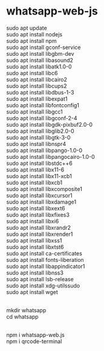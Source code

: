 # whatsapp-web-js

sudo apt update<br>
sudo apt install nodejs<br>
sudo apt install npm<br>
sudo apt install gconf-service<br>
sudo apt install libgbm-dev<br>
sudo apt install libasound2<br>
sudo apt install libatk1.0-0<br>
sudo apt install libc6<br>
sudo apt install libcairo2<br>
sudo apt install libcups2<br>
sudo apt install libdbus-1-3<br>
sudo apt install libexpat1<br>
sudo apt install libfontconfig1<br>
sudo apt install libgcc1<br>
sudo apt install libgconf-2-4<br>
sudo apt install libgdk-pixbuf2.0-0<br>
sudo apt install libglib2.0-0<br>
sudo apt install libgtk-3-0<br>
sudo apt install libnspr4<br>
sudo apt install libpango-1.0-0<br>
sudo apt install libpangocairo-1.0-0<br>
sudo apt install libstdc++6<br>
sudo apt install libx11-6<br>
sudo apt install libx11-xcb1<br>
sudo apt install libxcb1<br>
sudo apt install libxcomposite1<br>
sudo apt install libxcursor1<br>
sudo apt install libxdamage1<br>
sudo apt install libxext6<br>
sudo apt install libxfixes3<br>
sudo apt install libxi6<br>
sudo apt install libxrandr2<br>
sudo apt install libxrender1<br>
sudo apt install libxss1<br>
sudo apt install libxtst6<br>
sudo apt install ca-certificates<br>
sudo apt install fonts-liberation<br>
sudo apt install libappindicator1<br>
sudo apt install libnss3<br>
sudo apt install lsb-release<br>
sudo apt install xdg-utilssudo<br>
sudo apt install wget<br><br>

mkdir whatsapp<br>
cd whatsapp<br><br>

npm i whatsapp-web.js<br>
npm i qrcode-terminal<br>

